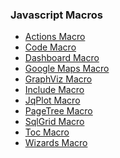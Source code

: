 [actions]: /sampleapp/#/alkiradocs/MacroActions
[code]: /sampleapp/#/alkiradocs/MacroCode
[dashboard]: /sampleapp/#/alkiradocs/MacroDashboard
[maps]: /sampleapp/#/alkiradocs/MacroGoogleMaps
[graphviz]: /sampleapp/#/alkiradocs/MacroGraphViz
[include]: /sampleapp/#/alkiradocs/MacroInclude
[jqplot]: /sampleapp/#/alkiradocs/MacroJqPlot
[pagetree]: /sampleapp/#/alkiradocs/MacroPageTree
[sqlgrid]: /sampleapp/#/alkiradocs/MacroSqlGrid
[toc]: /sampleapp/#/alkiradocs/MacroToc
[wizard]: /sampleapp/#/alkiradocs/MacroWizard

### Javascript Macros
* [Actions Macro][actions]  
* [Code Macro][code]  
* [Dashboard Macro][dashboard]  
* [Google Maps Macro][maps]  
* [GraphViz Macro][graphviz]  
* [Include Macro][include]  
* [JqPlot Macro][jqplot]  
* [PageTree Macro][pagetree]  
* [SqlGrid Macro][sqlgrid]  
* [Toc Macro][toc]  
* [Wizards Macro][wizard]  


